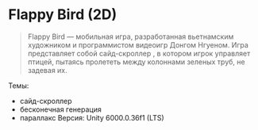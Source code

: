 # Flappy Bird (2D)
> Flappy Bird — мобильная игра, разработанная вьетнамским художником и программистом видеоигр Донгом Нгуеном. Игра представляет собой сайд-скроллер
, в котором игрок управляет птицей, пытаясь пролететь между колоннами зеленых труб, не задевая их.

Темы: 
- сайд-скроллер
- бесконечная генерация
- параллакс
Версия: Unity 6000.0.36f1 (LTS)